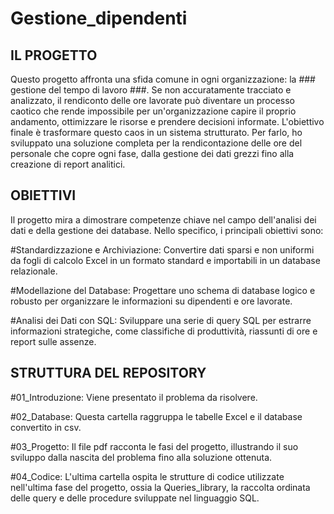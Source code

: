 # Gestione_dipendenti

## IL PROGETTO ##

Questo progetto affronta una sfida comune in ogni organizzazione: la ### gestione del tempo di lavoro ###.
Se non accuratamente tracciato e analizzato, il rendiconto delle ore lavorate può diventare un processo caotico che rende impossibile per 
un'organizzazione capire il proprio andamento, ottimizzare le risorse e prendere decisioni informate.
L'obiettivo finale è trasformare questo caos in un sistema strutturato. 
Per farlo, ho sviluppato una soluzione completa per la rendicontazione delle ore del personale che copre ogni fase, dalla gestione dei dati grezzi 
fino alla creazione di report analitici.

## OBIETTIVI ##

Il progetto mira a dimostrare competenze chiave nel campo dell'analisi dei dati e della gestione dei database. Nello specifico, i principali 
obiettivi sono:

#Standardizzazione e Archiviazione: Convertire dati sparsi e non uniformi da fogli di calcolo Excel in un formato standard e importabili in un 
database relazionale.

#Modellazione del Database: Progettare uno schema di database logico e robusto per organizzare le informazioni su dipendenti e ore lavorate.

#Analisi dei Dati con SQL: Sviluppare una serie di query SQL per estrarre informazioni strategiche, come classifiche di produttività, riassunti di 
ore e report sulle assenze.

## STRUTTURA DEL REPOSITORY ##

#01_Introduzione: Viene presentato il problema da risolvere.

#02_Database: Questa cartella raggruppa le tabelle Excel e il database convertito in csv.

#03_Progetto: Il file pdf racconta le fasi del progetto, illustrando il suo sviluppo dalla nascita del problema fino alla soluzione ottenuta.

#04_Codice: L'ultima cartella ospita le strutture di codice utilizzate nell'ultima fase del progetto, ossia la Queries_library, la raccolta 
ordinata delle query e delle procedure sviluppate nel linguaggio SQL.
